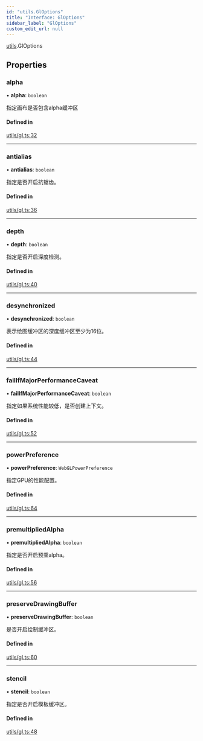 ```yaml
---
id: "utils.GlOptions"
title: "Interface: GlOptions"
sidebar_label: "GlOptions"
custom_edit_url: null
---
```


[utils](../namespaces/utils.md).GlOptions

## Properties

### alpha

• **alpha**: `boolean`

指定画布是否包含alpha缓冲区

#### Defined in

[utils/gl.ts:32](https://github.com/sakitam-gis/vis-engine/blob/master/src/utils/gl.ts?at&#x3D;b6d63c9#line&#x3D;32)

___

### antialias

• **antialias**: `boolean`

指定是否开启抗锯齿。

#### Defined in

[utils/gl.ts:36](https://github.com/sakitam-gis/vis-engine/blob/master/src/utils/gl.ts?at&#x3D;b6d63c9#line&#x3D;36)

___

### depth

• **depth**: `boolean`

指定是否开启深度检测。

#### Defined in

[utils/gl.ts:40](https://github.com/sakitam-gis/vis-engine/blob/master/src/utils/gl.ts?at&#x3D;b6d63c9#line&#x3D;40)

___

### desynchronized

• **desynchronized**: `boolean`

表示绘图缓冲区的深度缓冲区至少为16位。

#### Defined in

[utils/gl.ts:44](https://github.com/sakitam-gis/vis-engine/blob/master/src/utils/gl.ts?at&#x3D;b6d63c9#line&#x3D;44)

___

### failIfMajorPerformanceCaveat

• **failIfMajorPerformanceCaveat**: `boolean`

指定如果系统性能较低，是否创建上下文。

#### Defined in

[utils/gl.ts:52](https://github.com/sakitam-gis/vis-engine/blob/master/src/utils/gl.ts?at&#x3D;b6d63c9#line&#x3D;52)

___

### powerPreference

• **powerPreference**: `WebGLPowerPreference`

指定GPU的性能配置。

#### Defined in

[utils/gl.ts:64](https://github.com/sakitam-gis/vis-engine/blob/master/src/utils/gl.ts?at&#x3D;b6d63c9#line&#x3D;64)

___

### premultipliedAlpha

• **premultipliedAlpha**: `boolean`

指定是否开启预乘alpha。

#### Defined in

[utils/gl.ts:56](https://github.com/sakitam-gis/vis-engine/blob/master/src/utils/gl.ts?at&#x3D;b6d63c9#line&#x3D;56)

___

### preserveDrawingBuffer

• **preserveDrawingBuffer**: `boolean`

是否开启绘制缓冲区。

#### Defined in

[utils/gl.ts:60](https://github.com/sakitam-gis/vis-engine/blob/master/src/utils/gl.ts?at&#x3D;b6d63c9#line&#x3D;60)

___

### stencil

• **stencil**: `boolean`

指定是否开启模板缓冲区。

#### Defined in

[utils/gl.ts:48](https://github.com/sakitam-gis/vis-engine/blob/master/src/utils/gl.ts?at&#x3D;b6d63c9#line&#x3D;48)
